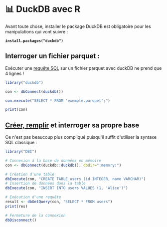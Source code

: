 # 📊 DuckDB avec R

Avant toute chose, installer le package DuckDB est obligatoire pour les manipulations qui vont suivre :

<pre><code><strong>install.packages("duckdb")
</strong></code></pre>

## Interroger un fichier parquet :

Exécuter une [requête SQL](../sql/bases.md#la-syntaxe-sql-pour-effectuer-des-requetes) sur un fichier parquet avec duckDB ne prend que 4 lignes !

```r
library("duckdb")

con <- dbConnect(duckdb())

con.execute("SELECT * FROM 'exemple.parquet';")

print(con)

```

## [Créer, remplir](../sql/bases.md#creer-des-tables-et-inserer-des-donnees) et interroger sa propre base

Ce n'est pas beaucoup plus compliqué puisqu'il suffit d'utiliser la syntaxe SQL classique :

```r
library("DBI")

# Connexion à la base de données en mémoire
con <- dbConnect(duckdb::duckdb(), dbdir=":memory:")

# Création d'une table
dbExecute(con, "CREATE TABLE users (id INTEGER, name VARCHAR)")
# Insertion de données dans la table
dbExecute(con, "INSERT INTO users VALUES (1, 'Alice')")

# Exécution d'une requête
result <- dbGetQuery(con, "SELECT * FROM users")
print(res)

# Fermeture de la connexion
dbDisconnect()
```

